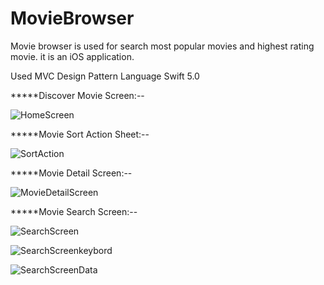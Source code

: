 # MovieBrowser
Movie browser is used for search most popular movies and highest rating movie.
it is an iOS application.

Used MVC Design Pattern
Language Swift 5.0


*****Discover Movie Screen:--

![HomeScreen](https://user-images.githubusercontent.com/31617973/83964731-8700e900-a8cc-11ea-8f51-ec21cf4b0f69.png)



*****Movie Sort Action Sheet:--

![SortAction](https://user-images.githubusercontent.com/31617973/83964789-f971c900-a8cc-11ea-8bd1-cab66a7b74b8.png)



*****Movie Detail Screen:--

![MovieDetailScreen](https://user-images.githubusercontent.com/31617973/83964783-ee1e9d80-a8cc-11ea-82d3-081181b42b4a.png)



*****Movie Search Screen:--

![SearchScreen](https://user-images.githubusercontent.com/31617973/83964797-02629a80-a8cd-11ea-8538-9f001cfb9896.png)



![SearchScreenkeybord](https://user-images.githubusercontent.com/31617973/83964803-07bfe500-a8cd-11ea-9d37-c9219a8cd24c.png)



![SearchScreenData](https://user-images.githubusercontent.com/31617973/83964810-10b0b680-a8cd-11ea-96ca-90b5172c9fbd.png)

